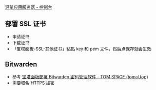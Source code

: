 [轻量应用服务器 - 控制台](https://console.cloud.tencent.com/lighthouse/instance/index)

## 部署 SSL 证书

- 申请证书
- 下载证书
- 「宝塔面板-SSL-其他证书」粘贴 key 和  pem 文件，然后点保存就会生效


## Bitwarden

- 参考 [宝塔面板部署 Bitwarden 密码管理软件 - TOM SPACE (tomal.top)](https://www.tomal.top/archives/bitwarden.html)
- 需要域名 HTTPS 加密

